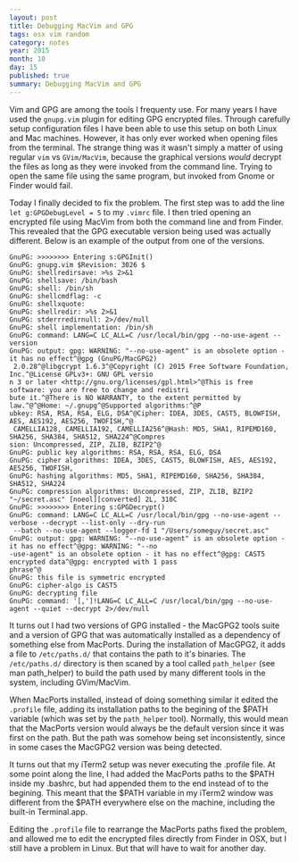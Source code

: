 ```yaml
---
layout: post
title: Debugging MacVim and GPG
tags: osx vim random
category: notes
year: 2015
month: 10
day: 15
published: true
summary: Debugging MacVim and GPG
---
```


Vim and GPG are among the tools I frequenty use.
For many years I have used the ``gnupg.vim`` plugin for editing GPG encrypted files.
Through carefully setup configuration files I have been able to use this setup on both Linux and Mac machines.
However, it has only ever worked when opening files from the terminal.
The strange thing was it wasn't simply a matter of using regular ``vim`` vs ``GVim/MacVim``, because the graphical versions _would_ decrypt the files as long as they were invoked from the command line. 
Trying to open the same file using the same program, but invoked from Gnome or Finder would fail.

Today I finally decided to fix the problem.
The first step was to add the line ``let g:GPGDebugLevel = 5`` to my ``.vimrc`` file. 
I then tried opening an encrypted file using MacVim from both the command line and from Finder.
This revealed that the GPG executable version being used was actually different.
Below is an example of the output from one of the versions.

```
GnuPG: >>>>>>>> Entering s:GPGInit()
GnuPG: gnupg.vim $Revision: 3026 $
GnuPG: shellredirsave: >%s 2>&1
GnuPG: shellsave: /bin/bash
GnuPG: shell: /bin/sh
GnuPG: shellcmdflag: -c
GnuPG: shellxquote:
GnuPG: shellredir: >%s 2>&1
GnuPG: stderrredirnull: 2>/dev/null
GnuPG: shell implementation: /bin/sh
GnuPG: command: LANG=C LC_ALL=C /usr/local/bin/gpg --no-use-agent --version
GnuPG: output: gpg: WARNING: "--no-use-agent" is an obsolete option - it has no effect^@gpg (GnuPG/MacGPG2)
 2.0.28^@libgcrypt 1.6.3^@Copyright (C) 2015 Free Software Foundation, Inc.^@License GPLv3+: GNU GPL versio
n 3 or later <http://gnu.org/licenses/gpl.html>^@This is free software: you are free to change and redistri
bute it.^@There is NO WARRANTY, to the extent permitted by law.^@^@Home: ~/.gnupg^@Supported algorithms:^@P
ubkey: RSA, RSA, RSA, ELG, DSA^@Cipher: IDEA, 3DES, CAST5, BLOWFISH, AES, AES192, AES256, TWOFISH,^@
 CAMELLIA128, CAMELLIA192, CAMELLIA256^@Hash: MD5, SHA1, RIPEMD160, SHA256, SHA384, SHA512, SHA224^@Compres
sion: Uncompressed, ZIP, ZLIB, BZIP2^@
GnuPG: public key algorithms: RSA, RSA, RSA, ELG, DSA
GnuPG: cipher algorithms: IDEA, 3DES, CAST5, BLOWFISH, AES, AES192, AES256, TWOFISH,
GnuPG: hashing algorithms: MD5, SHA1, RIPEMD160, SHA256, SHA384, SHA512, SHA224
GnuPG: compression algorithms: Uncompressed, ZIP, ZLIB, BZIP2
"~/secret.asc" [noeol][converted] 2L, 310C
GnuPG: >>>>>>>> Entering s:GPGDecrypt()
GnuPG: command: LANG=C LC_ALL=C /usr/local/bin/gpg --no-use-agent --verbose --decrypt --list-only --dry-run
 --batch --no-use-agent --logger-fd 1 "/Users/someguy/secret.asc"
GnuPG: output: gpg: WARNING: "--no-use-agent" is an obsolete option - it has no effect^@gpg: WARNING: "--no
-use-agent" is an obsolete option - it has no effect^@gpg: CAST5 encrypted data^@gpg: encrypted with 1 pass
phrase^@
GnuPG: this file is symmetric encrypted
GnuPG: cipher-algo is CAST5
GnuPG: decrypting file
GnuPG: command: '[,']!LANG=C LC_ALL=C /usr/local/bin/gpg --no-use-agent --quiet --decrypt 2>/dev/null
```

It turns out I had two versions of GPG installed - the MacGPG2 tools suite and a version of GPG that was automatically installed as a dependency of something else from MacPorts.
During the installation of MacGPG2, it adds a file to ``/etc/paths.d/`` that contains the path to it's binaries.
The ``/etc/paths.d/`` directory is then scaned by a tool called ``path_helper`` (see man path_helper) to build the path used by many different tools in the system, including GVim/MacVim.

When MacPorts installed, instead of doing something similar it edited the ``.profile`` file, adding its installation paths to the begining of the $PATH variable (which was set by the ``path_helper`` tool). 
Normally, this would mean that the MacPorts version would always be the default version since it was first on the path.
But the path was somehow being set inconsistently, since in some cases the MacGPG2 version was being detected.

It turns out that my iTerm2 setup was never executing the .profile file.
At some point along the line, I had added the MacPorts paths to the $PATH inside my .bashrc, but had appended them to the end instead of to the begining. 
This meant that the $PATH variable in my iTerm2 window was different from the $PATH everywhere else on the machine, including the built-in Terminal.app.

Editing the ``.profile`` file to rearrange the MacPorts paths fixed the problem, and allowed me to edit the encrypted files directly from Finder in OSX, but I still have a problem in Linux. 
But that will have to wait for another day.



